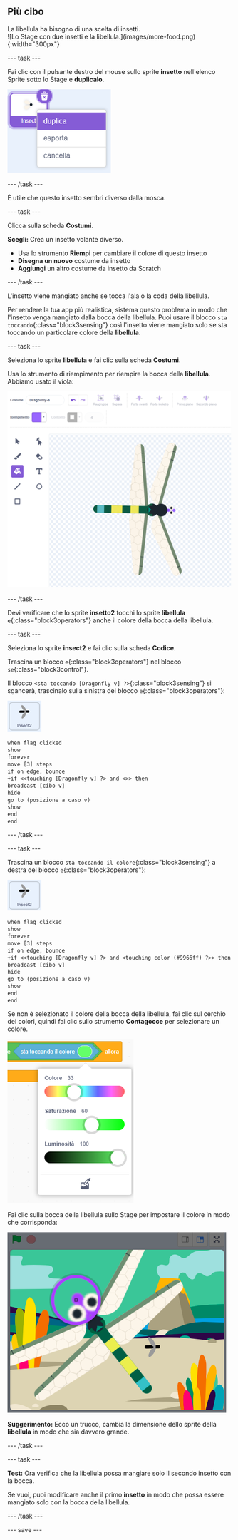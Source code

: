## Più cibo

<div style="display: flex; flex-wrap: wrap">
<div style="flex-basis: 200px; flex-grow: 1; margin-right: 15px;">
La libellula ha bisogno di una scelta di insetti.
</div>
<div>
![Lo Stage con due insetti e la libellula.](images/more-food.png){:width="300px"}
</div>
</div>

--- task ---

Fai clic con il pulsante destro del mouse sullo sprite **insetto** nell'elenco Sprite sotto lo Stage e **duplicalo**.

![L'elenco degli Sprite quello dell'insetto selezionato e 'duplicato' evidenziato nel menu.](images/duplicate-insect.png)

--- /task ---

È utile che questo insetto sembri diverso dalla mosca.

--- task ---

Clicca sulla scheda **Costumi**.

**Scegli:** Crea un insetto volante diverso.
+ Usa lo strumento **Riempi** per cambiare il colore di questo insetto
+ **Disegna un nuovo** costume da insetto
+ **Aggiungi** un altro costume da insetto da Scratch

--- /task ---

L'insetto viene mangiato anche se tocca l'ala o la coda della libellula.

Per rendere la tua app più realistica, sistema questo problema in modo che l'insetto venga mangiato dalla bocca della libellula. Puoi usare il blocco `sta toccando`{:class="block3sensing"} così l'insetto viene mangiato solo se sta toccando un particolare colore della **libellula**.

--- task ---

Seleziona lo sprite **libellula** e fai clic sulla scheda **Costumi**.

Usa lo strumento di riempimento per riempire la bocca della **libellula**. Abbiamo usato il viola:

![L'editor di pittura con lo strumento Riempimento selezionato e il costume da libellula con la bocca viola.](images/dragonfly-mouth-colour.png)

--- /task ---

Devi verificare che lo sprite **insetto2** tocchi lo sprite **libellula** `e`{:class="block3operators"} anche il colore della bocca della libellula.

--- task ---

Seleziona lo sprite **insect2** e fai clic sulla scheda **Codice**.

Trascina un blocco `e`{:class="block3operators"} nel blocco `se`{:class="block3control"}.

Il blocco `<sta toccando [Dragonfly v] ?>`{:class="block3sensing"} si sgancerà, trascinalo sulla sinistra del blocco `e`{:class="block3operators"}:

![](images/insect2-icon.png)

```blocks3
when flag clicked
show
forever
move [3] steps 
if on edge, bounce
+if <<touching [Dragonfly v] ?> and <>> then
broadcast [cibo v]
hide
go to (posizione a caso v)
show
end
end
```

--- /task ---

--- task ---

Trascina un blocco `sta toccando il colore`{:class="block3sensing"} a destra del blocco `e`{:class="block3operators"}:

![](images/insect2-icon.png)

```blocks3
when flag clicked
show
forever
move [3] steps
if on edge, bounce
+if <<touching [Dragonfly v] ?> and <touching color (#9966ff) ?>> then
broadcast [cibo v]
hide
go to (posizione a caso v)
show
end
end
```

Se non è selezionato il colore della bocca della libellula, fai clic sul cerchio dei colori, quindi fai clic sullo strumento **Contagocce** per selezionare un colore.

![Il menu del cerchio colorato con lo strumento contagocce.](images/colour-eyedropper.png)

Fai clic sulla bocca della libellula sullo Stage per impostare il colore in modo che corrisponda:

![Lo strumento contagocce con l'evidenziatore di selezione del colore sospeso sulla bocca viola della libellula.](images/colour-select.png)

**Suggerimento:** Ecco un trucco, cambia la dimensione dello sprite della **libellula** in modo che sia davvero grande.

--- /task ---

--- task ---

**Test:** Ora verifica che la libellula possa mangiare solo il secondo insetto con la bocca.

Se vuoi, puoi modificare anche il primo **insetto** in modo che possa essere mangiato solo con la bocca della libellula.

--- /task ---

--- save ---

